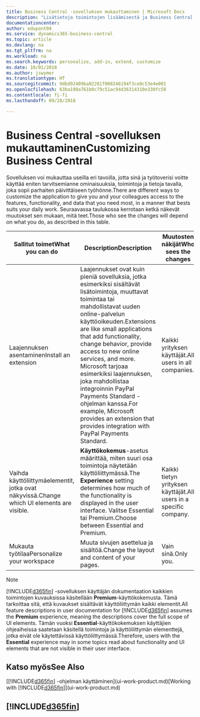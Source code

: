```yaml
---
title: Business Central -sovelluksen mukauttaminen | Microsoft Docs
description: "Lisätietoja toimintojen lisäämisestä ja Business Central. -sovelluksen mukauttamisesta."
documentationcenter: 
author: edupont04
ms.service: dynamics365-business-central
ms.topic: article
ms.devlang: na
ms.tgt_pltfrm: na
ms.workload: na
ms.search.keywords: personalize, add-in, extend, customize
ms.date: 10/01/2018
ms.author: jswymer
ms.translationtype: HT
ms.sourcegitcommit: 9dbd92409ba02281f008246194f3ce0c53e4e001
ms.openlocfilehash: 63ba198a761b0c79c51ac94d36314310e330fc58
ms.contentlocale: fi-fi
ms.lasthandoff: 09/28/2018

---
```

# <a name="customizing-business-central"></a><span data-ttu-id="5765f-103">Business Central -sovelluksen mukauttaminen</span><span class="sxs-lookup"><span data-stu-id="5765f-103">Customizing Business Central</span></span>
<span data-ttu-id="5765f-104">Sovelluksen voi mukauttaa useilla eri tavoilla, jotta sinä ja työtoverisi voitte käyttää eniten tarvitsemianne ominaisuuksia, toimintoja ja tietoja tavalla, joka sopii parhaiten päivittäiseen työhönne.</span><span class="sxs-lookup"><span data-stu-id="5765f-104">There are different ways to customize the application to give you and your colleagues access to the features, functionality, and data that you need most, in a manner that bests suits your daily work.</span></span> <span data-ttu-id="5765f-105">Seuraavassa taulukossa kerrotaan ketkä näkevät muutokset sen mukaan, mitä teet.</span><span class="sxs-lookup"><span data-stu-id="5765f-105">Those who see the changes will depend on what you do, as described in this table.</span></span>

| <span data-ttu-id="5765f-106">Sallitut toimet</span><span class="sxs-lookup"><span data-stu-id="5765f-106">What you can do</span></span>    |  <span data-ttu-id="5765f-107">Description</span><span class="sxs-lookup"><span data-stu-id="5765f-107">Description</span></span>  |  <span data-ttu-id="5765f-108">Muutosten näkijät</span><span class="sxs-lookup"><span data-stu-id="5765f-108">Who sees the changes</span></span>  |  <span data-ttu-id="5765f-109">Lisätietoja</span><span class="sxs-lookup"><span data-stu-id="5765f-109">More information</span></span>  |
|-----|---------------|---------|-------|
|<span data-ttu-id="5765f-110">Laajennuksen asentaminen</span><span class="sxs-lookup"><span data-stu-id="5765f-110">Install an extension</span></span>|<span data-ttu-id="5765f-111">Laajennukset ovat kuin pieniä sovelluksia, jotka esimerkiksi sisältävät lisätoimintoja, muuttavat toimintaa tai mahdollistavat uuden online-palvelun käyttöoikeuden.</span><span class="sxs-lookup"><span data-stu-id="5765f-111">Extensions are like small applications that add functionality, change behavior, provide access to new online services, and more.</span></span> <span data-ttu-id="5765f-112">Microsoft tarjoaa esimerkiksi laajennuksen, joka mahdollistaa integroinnin PayPal Payments Standard -ohjelman kanssa.</span><span class="sxs-lookup"><span data-stu-id="5765f-112">For example, Microsoft provides an extension that provides integration with PayPal Payments Standard.</span></span>|<span data-ttu-id="5765f-113">Kaikki yrityksen käyttäjät.</span><span class="sxs-lookup"><span data-stu-id="5765f-113">All users in all companies.</span></span>|[<span data-ttu-id="5765f-114">Laajennusten käyttämisen mukauttaminen</span><span class="sxs-lookup"><span data-stu-id="5765f-114">Customizing Using Extensions</span></span>](ui-extensions.md)|
|<span data-ttu-id="5765f-115">Vaihda käyttöliittymäelementit, jotka ovat näkyvissä.</span><span class="sxs-lookup"><span data-stu-id="5765f-115">Change which UI elements are visible.</span></span>|<span data-ttu-id="5765f-116">**Käyttökokemus**-asetus määrittää, miten suuri osa toimintoja näytetään käyttöliittymässä.</span><span class="sxs-lookup"><span data-stu-id="5765f-116">The **Experience** setting determines how much of the functionality is displayed in the user interface.</span></span> <span data-ttu-id="5765f-117">Valitse Essential tai Premium.</span><span class="sxs-lookup"><span data-stu-id="5765f-117">Choose between Essential and Premium.</span></span>|<span data-ttu-id="5765f-118">Kaikki tietyn yrityksen käyttäjät.</span><span class="sxs-lookup"><span data-stu-id="5765f-118">All users in a specific company.</span></span>|[<span data-ttu-id="5765f-119">Näytettävien ominaisuuksien muuttaminen</span><span class="sxs-lookup"><span data-stu-id="5765f-119">Changing Which Features are Displayed</span></span>](ui-experiences.md)|
|<span data-ttu-id="5765f-120">Mukauta työtilaa</span><span class="sxs-lookup"><span data-stu-id="5765f-120">Personalize your workspace</span></span>|<span data-ttu-id="5765f-121">Muuta sivujen asettelua ja sisältöä.</span><span class="sxs-lookup"><span data-stu-id="5765f-121">Change the layout and content of your pages.</span></span>|<span data-ttu-id="5765f-122">Vain sinä.</span><span class="sxs-lookup"><span data-stu-id="5765f-122">Only you.</span></span>|[<span data-ttu-id="5765f-123">Työtilan mukauttaminen</span><span class="sxs-lookup"><span data-stu-id="5765f-123">Personalizing Your Workspace</span></span>](ui-personalization-user.md)|

> [!NOTE]
> <span data-ttu-id="5765f-124">[!INCLUDE[d365fin](includes/d365fin_md.md)] -sovelluksen käyttäjän dokumentaation kaikkien toimintojen kuvauksissa käsitellään **Premium**-käyttökokemusta. Tämä tarkoittaa sitä, että kuvaukset sisältävät käyttöliittymän kaikki elementit.</span><span class="sxs-lookup"><span data-stu-id="5765f-124">All feature descriptions in user documentation for [!INCLUDE[d365fin](includes/d365fin_md.md)] assumes the **Premium** experience, meaning the descriptions cover the full scope of UI elements.</span></span> <span data-ttu-id="5765f-125">Tämän vuoksi **Essential**-käyttökokemuksen käyttäjien ohjeaiheissa saatetaan käsitellä toimintoja ja käyttöliittymän elementtejä, jotka eivät ole käytettävissä käyttöliittymässä.</span><span class="sxs-lookup"><span data-stu-id="5765f-125">Therefore, users with the **Essential** experience may in some topics read about functionality and UI elements that are not visible in their user interface.</span></span>

## <a name="see-also"></a><span data-ttu-id="5765f-126">Katso myös</span><span class="sxs-lookup"><span data-stu-id="5765f-126">See Also</span></span>
<span data-ttu-id="5765f-127">[[!INCLUDE[d365fin](includes/d365fin_md.md)] -ohjelman käyttäminen](ui-work-product.md)</span><span class="sxs-lookup"><span data-stu-id="5765f-127">[Working with [!INCLUDE[d365fin](includes/d365fin_md.md)]](ui-work-product.md)</span></span>  

## [!INCLUDE[d365fin](includes/free_trial_md.md)]  


